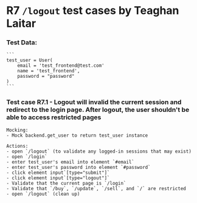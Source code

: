 # R7 `/logout` test cases by Teaghan Laitar
### Test Data:
	```
	test_user = User(
		email = 'test_frontend@test.com'
		name = 'test_frontend',
		password = "password"
	)
	```

### Test case R7.1 - Logout will invalid the current session and redirect to the login page. After logout, the user shouldn't be able to access restricted pages
	Mocking:
	- Mock backend.get_user to return test_user instance
	
	Actions:
	- open `/logout` (to validate any logged-in sessions that may exist)
	- open `/login`
	- enter test_user's email into element `#email`
	- enter test_user's password into element `#password`
	- click element input`[type="submit"]`
	- click element input`[type="logout"]`
	- Validate that the current page is `/login`
	- Validate that `/buy`, `/update`, `/sell`, and `/` are restricted
	- open `/logout` (clean up)	
